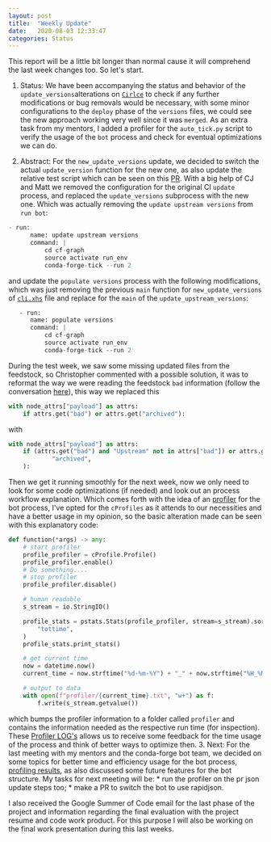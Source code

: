 ```yaml
---
layout: post
title:  "Weekly Update"
date:   2020-08-03 12:33:47
categories: Status
---
```


This report will be a little bit longer than normal cause it will comprehend the last week changes too. So let's start.

  1. Status: We have been accompanying the status and behavior of the `update_versions`alterations on 
  [`Cirlce`](https://circleci.com/) to check if any further modifications or bug removals would be necessary, with some
   minor configurations to the `deploy` phase of the `versions` files, we could see the new approach working very well 
   since it was `merged`. As an extra task from my mentors, I added a profiler for the `auto_tick.py` script to verify 
   the usage of the `bot` process and check for eventual optimizations we can do.
  
  2. Abstract: For the `new_update_versions` update, we decided to switch the actual `update_version` function for the 
  new one, as also update the relative test script which can be seen on this 
  [PR](https://github.com/regro/cf-scripts/pull/1075).  With a big help of CJ and Matt we removed the 
  configuration for the original CI `update` process, and replaced the `update_versions` subprocess with the new one. 
  Which was actually removing the `update upstream versions` from `run bot`:
  ```python
  - run:
        name: update upstream versions	
        command: |	
            cd cf-graph	
            source activate run_env	
            conda-forge-tick --run 2  
  ```
  and update the `populate versions` process with the following modifications, which was just removing the previous 
  `main` function for `new_update_versions` of 
  [`cli.xhs`](https://github.com/regro/cf-scripts/blob/057274f371da27bb4b231105671f9ff7a992f35e/conda_forge_tick/cli.xsh#L86) 
  file and replace for the `main` of the `update_upstream_versions`:
  ```python
     - run:
        name: populate versions
        command: |
            cd cf-graph
            source activate run_env
            conda-forge-tick --run 2
  ```
  During the test week, we saw some missing updated files from the feedstock, so Christopher commented with a possible 
  solution, it was to reformat the way we were reading the feedstock `bad` information (follow the conversation 
  [here](https://github.com/regro/cf-scripts/pull/1073)), this way we replaced this
```python
with node_attrs["payload"] as attrs:
    if attrs.get("bad") or attrs.get("archived"):

```
  with 
```python
with node_attrs["payload"] as attrs:
    if (attrs.get("bad") and "Upstream" not in attrs["bad"]) or attrs.get(
            "archived",
    ):
```
  
  Then we get it running smoothly for the next week, now we only need to look for some code optimizations (if needed) 
  and look out an process workflow explanation. Which comes forth with the idea of an 
  [profiler](https://github.com/regro/cf-scripts/pull/1071) for the bot process, I've opted for the `cProfiles` as it 
  attends to our necessities and have a better usage in my opinion, so the basic alteration made can be seen with this 
  explanatory code:
```python
def function(*args) -> any:
    # start profiler
    profile_profiler = cProfile.Profile()
    profile_profiler.enable()
    # Do something....
    # stop profiler
    profile_profiler.disable()

    # human readable
    s_stream = io.StringIO()

    profile_stats = pstats.Stats(profile_profiler, stream=s_stream).sort_stats(
        "tottime",
    )
    profile_stats.print_stats()

    # get current time
    now = datetime.now()
    current_time = now.strftime("%d-%m-%Y") + "_" + now.strftime("%H_%M_%S")

    # output to data
    with open(f"profiler/{current_time}.txt", "w+") as f:
        f.write(s_stream.getvalue())

```
  which bumps the profiler information to a folder called `profiler` and contains the information needed as the 
  respective run time (for inspection). These 
  [Profiler LOG's](https://github.com/regro/cf-graph-countyfair/tree/master/profiler) allows us to receive some feedback
   for the time usage of the process and think of better ways to optimize then.
  3. Next: For the last meeting with my mentors and the conda-forge bot team, we decided on some topics for better time
   and efficiency usage for the bot process, 
   [profiling results](https://github.com/regro/cf-graph-countyfair/blob/master/profiler/04-08-2020_16_44_32.txt), as 
   also discussed some future features for the bot structure. My tasks for next meeting will be:
       * run the profiler on the pr json update steps too;
       * make a PR to switch the bot to use rapidjson.

I also received the Google Summer of Code email for the last phase of the project and information regarding the final 
evaluation with the project resume and code work product. For this purpose I will also be working on the final work 
presentation during this last weeks.
